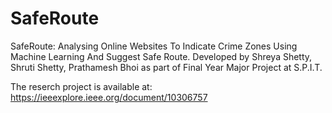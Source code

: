 # SafeRoute
SafeRoute: Analysing Online Websites To Indicate Crime Zones Using Machine Learning And Suggest Safe Route. Developed by Shreya Shetty, Shruti Shetty, Prathamesh Bhoi as part of Final Year Major Project at S.P.I.T.

The reserch project is available at: https://ieeexplore.ieee.org/document/10306757
